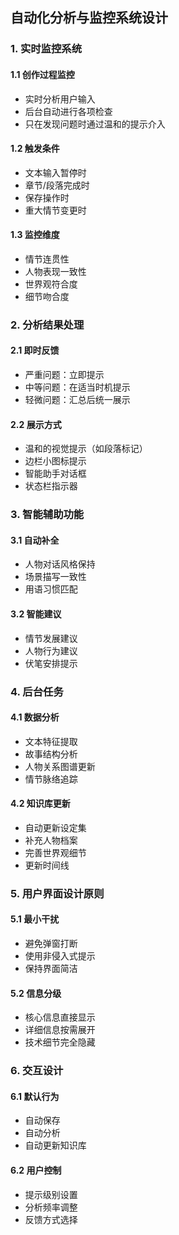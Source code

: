 ## 自动化分析与监控系统设计

### 1. 实时监控系统

#### 1.1 创作过程监控
- 实时分析用户输入
- 后台自动进行各项检查
- 只在发现问题时通过温和的提示介入

#### 1.2 触发条件
- 文本输入暂停时
- 章节/段落完成时
- 保存操作时
- 重大情节变更时

#### 1.3 监控维度
- 情节连贯性
- 人物表现一致性
- 世界观符合度
- 细节吻合度

### 2. 分析结果处理

#### 2.1 即时反馈
- 严重问题：立即提示
- 中等问题：在适当时机提示
- 轻微问题：汇总后统一展示

#### 2.2 展示方式
- 温和的视觉提示（如段落标记）
- 边栏小图标提示
- 智能助手对话框
- 状态栏指示器

### 3. 智能辅助功能

#### 3.1 自动补全
- 人物对话风格保持
- 场景描写一致性
- 用语习惯匹配

#### 3.2 智能建议
- 情节发展建议
- 人物行为建议
- 伏笔安排提示

### 4. 后台任务

#### 4.1 数据分析
- 文本特征提取
- 故事结构分析
- 人物关系图谱更新
- 情节脉络追踪

#### 4.2 知识库更新
- 自动更新设定集
- 补充人物档案
- 完善世界观细节
- 更新时间线

### 5. 用户界面设计原则

#### 5.1 最小干扰
- 避免弹窗打断
- 使用非侵入式提示
- 保持界面简洁

#### 5.2 信息分级
- 核心信息直接显示
- 详细信息按需展开
- 技术细节完全隐藏

### 6. 交互设计

#### 6.1 默认行为
- 自动保存
- 自动分析
- 自动更新知识库

#### 6.2 用户控制
- 提示级别设置
- 分析频率调整
- 反馈方式选择